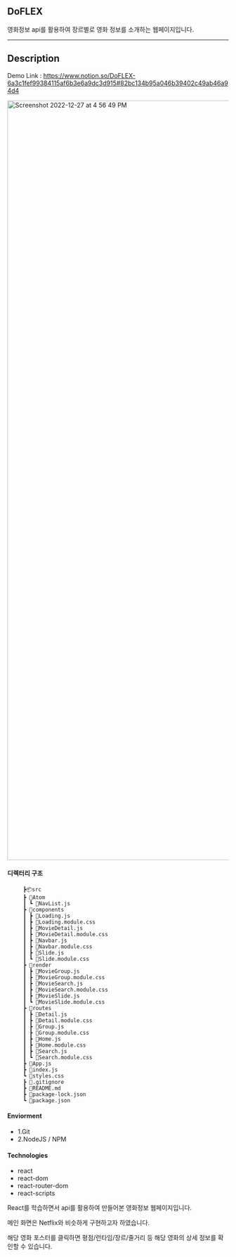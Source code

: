   ## DoFLEX

   영화정보 api를 활용하여 장르별로 영화 정보를 소개하는 웹페이지입니다.
   
   -------

## Description


   Demo Link : https://www.notion.so/DoFLEX-6a3c1fef99384115af6b3e6a9dc3d915#82bc134b95a046b39402c49ab46a94d4

   <img width="1728" alt="Screenshot 2022-12-27 at 4 56 49 PM" src="https://user-images.githubusercontent.com/76845650/210194666-de133068-0937-48e1-a742-8bdf492037cb.png">


   #### 디렉터리 구조

         ┣📦src
         ┣ 📂Atom
         ┃ ┗ 📜NavList.js
         ┣ 📂components
         ┃ ┣ 📜Loading.js
         ┃ ┣ 📜Loading.module.css
         ┃ ┣ 📜MovieDetail.js
         ┃ ┣ 📜MovieDetail.module.css
         ┃ ┣ 📜Navbar.js
         ┃ ┣ 📜Navbar.module.css
         ┃ ┣ 📜Slide.js
         ┃ ┗ 📜Slide.module.css
         ┣ 📂render
         ┃ ┣ 📜MovieGroup.js
         ┃ ┣ 📜MovieGroup.module.css
         ┃ ┣ 📜MovieSearch.js
         ┃ ┣ 📜MovieSearch.module.css
         ┃ ┣ 📜MovieSlide.js
         ┃ ┗ 📜MovieSlide.module.css
         ┣ 📂routes
         ┃ ┣ 📜Detail.js
         ┃ ┣ 📜Detail.module.css
         ┃ ┣ 📜Group.js
         ┃ ┣ 📜Group.module.css
         ┃ ┣ 📜Home.js
         ┃ ┣ 📜Home.module.css
         ┃ ┣ 📜Search.js
         ┃ ┗ 📜Search.module.css
         ┣ 📜App.js
         ┣ 📜index.js
         ┗ 📜styles.css
         ┣ 📜.gitignore
         ┣ 📜README.md
         ┣ 📜package-lock.json
         ┗ 📜package.json

  #### Enviorment
  * 1.Git
  * 2.NodeJS / NPM

  #### Technologies

  * react
  * react-dom
  * react-router-dom
  * react-scripts
  
  React를 학습하면서 api를 활용하여 만들어본 영화정보 웹페이지입니다.
  
  메인 화면은 Netflix와 비슷하게 구현하고자 하였습니다.
  
  해당 영화 포스터를 클릭하면 평점/런타임/장르/줄거리 등 해당 영화의 상세 정보를 확인할 수 있습니다.

